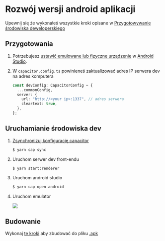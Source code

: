 # Rozwój wersji android aplikacji

Upewnij się że wykonałeś wszystkie kroki opisane w [Przygotowywanie środowiska deweloperskiego](./setting_up_environment.html)

## Przygotowania

1. Potrzebujesz [ustawić emulowane lub fizyczne urządzenie](https://developer.android.com/studio/run/device) w [Android Studio](https://developer.android.com/studio).

2. W `capacitor.config.ts` powinieneś zaktualizować adres IP serwera dev na adres komputera
    ```ts
    const devConfig: CapacitorConfig = {
      ...commonConfig,
      server: {
        url: "http://<your ip>:1337", // adres serwera
        cleartext: true,
      },
    };
    ```

## Uruchamianie środowiska dev

1. [Zsynchronizuj konfigurację capacitor](https://capacitorjs.com/docs/v2/cli/sync)

    ```sh
    $ yarn cap sync
    ```

2. Uruchom serwer dev front-endu

    ```sh
    $ yarn start:renderer
    ```

3. Uruchom android studio

    ```sh
    $ yarn cap open android
    ```

4. Uruchom emulator

   ![](https://cdn.discordapp.com/attachments/667464431562653706/1112532367446376528/image.png)

## Budowanie

Wykonaj [te kroki](https://developer.android.com/studio/run) aby zbudować do pliku [.apk](https://en.wikipedia.org/wiki/Apk_(file_format))